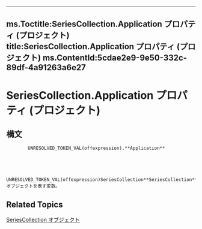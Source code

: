 
---
ms.Toctitle:SeriesCollection.Application プロパティ (プロジェクト)
title:SeriesCollection.Application プロパティ (プロジェクト)
ms.ContentId:5cdae2e9-9e50-332c-89df-4a91263a6e27
---
# SeriesCollection.Application プロパティ (プロジェクト)





## 構文

            UNRESOLVED_TOKEN_VAL(offexpression).**Application**




            UNRESOLVED_TOKEN_VAL(offexpression)SeriesCollection**SeriesCollection** オブジェクトを表す変数。



## Related Topics

[SeriesCollection オブジェクト](2065e328-f82c-266f-e34c-fa99100c862e.md)




